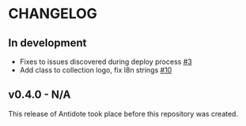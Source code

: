 # CHANGELOG

## In development

- Fixes to issues discovered during deploy process [#3](https://github.com/nre-learning/antidote-ui-components/pull/3)
- Add class to collection logo, fix l8n strings [#10](https://github.com/nre-learning/antidote-ui-components/pull/10)

## v0.4.0 - N/A

This release of Antidote took place before this repository was created.

